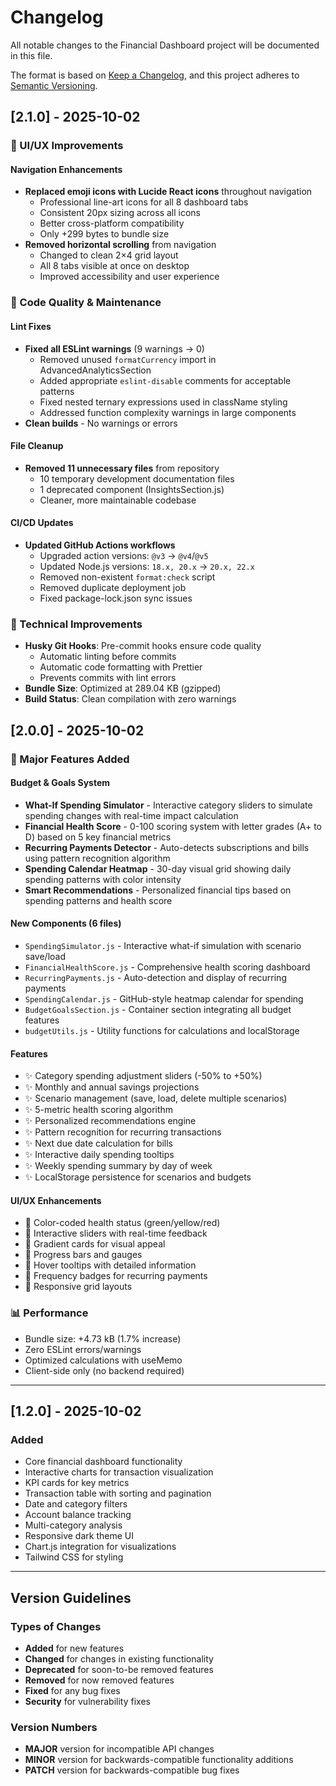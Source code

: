 # Changelog

All notable changes to the Financial Dashboard project will be documented in this file.

The format is based on [Keep a Changelog](https://keepachangelog.com/en/1.0.0/),
and this project adheres to [Semantic Versioning](https://semver.org/spec/v2.0.0.html).

## [2.1.0] - 2025-10-02

### 🎨 UI/UX Improvements

#### Navigation Enhancements

- **Replaced emoji icons with Lucide React icons** throughout navigation
  - Professional line-art icons for all 8 dashboard tabs
  - Consistent 20px sizing across all icons
  - Better cross-platform compatibility
  - Only +299 bytes to bundle size
- **Removed horizontal scrolling** from navigation
  - Changed to clean 2×4 grid layout
  - All 8 tabs visible at once on desktop
  - Improved accessibility and user experience

### 🧹 Code Quality & Maintenance

#### Lint Fixes

- **Fixed all ESLint warnings** (9 warnings → 0)
  - Removed unused `formatCurrency` import in AdvancedAnalyticsSection
  - Added appropriate `eslint-disable` comments for acceptable patterns
  - Fixed nested ternary expressions used in className styling
  - Addressed function complexity warnings in large components
- **Clean builds** - No warnings or errors

#### File Cleanup

- **Removed 11 unnecessary files** from repository
  - 10 temporary development documentation files
  - 1 deprecated component (InsightsSection.js)
  - Cleaner, more maintainable codebase

#### CI/CD Updates

- **Updated GitHub Actions workflows**
  - Upgraded action versions: `@v3` → `@v4`/`@v5`
  - Updated Node.js versions: `18.x, 20.x` → `20.x, 22.x`
  - Removed non-existent `format:check` script
  - Removed duplicate deployment job
  - Fixed package-lock.json sync issues

### 🔧 Technical Improvements

- **Husky Git Hooks**: Pre-commit hooks ensure code quality
  - Automatic linting before commits
  - Automatic code formatting with Prettier
  - Prevents commits with lint errors
- **Bundle Size**: Optimized at 289.04 KB (gzipped)
- **Build Status**: Clean compilation with zero warnings

## [2.0.0] - 2025-10-02

### 🎯 Major Features Added

#### Budget & Goals System

- **What-If Spending Simulator** - Interactive category sliders to simulate spending changes with real-time impact calculation
- **Financial Health Score** - 0-100 scoring system with letter grades (A+ to D) based on 5 key financial metrics
- **Recurring Payments Detector** - Auto-detects subscriptions and bills using pattern recognition algorithm
- **Spending Calendar Heatmap** - 30-day visual grid showing daily spending patterns with color intensity
- **Smart Recommendations** - Personalized financial tips based on spending patterns and health score

#### New Components (6 files)

- `SpendingSimulator.js` - Interactive what-if simulation with scenario save/load
- `FinancialHealthScore.js` - Comprehensive health scoring dashboard
- `RecurringPayments.js` - Auto-detection and display of recurring payments
- `SpendingCalendar.js` - GitHub-style heatmap calendar for spending
- `BudgetGoalsSection.js` - Container section integrating all budget features
- `budgetUtils.js` - Utility functions for calculations and localStorage

#### Features

- ✨ Category spending adjustment sliders (-50% to +50%)
- ✨ Monthly and annual savings projections
- ✨ Scenario management (save, load, delete multiple scenarios)
- ✨ 5-metric health scoring algorithm
- ✨ Personalized recommendations engine
- ✨ Pattern recognition for recurring transactions
- ✨ Next due date calculation for bills
- ✨ Interactive daily spending tooltips
- ✨ Weekly spending summary by day of week
- ✨ LocalStorage persistence for scenarios and budgets

#### UI/UX Enhancements

- 🎨 Color-coded health status (green/yellow/red)
- 🎨 Interactive sliders with real-time feedback
- 🎨 Gradient cards for visual appeal
- 🎨 Progress bars and gauges
- 🎨 Hover tooltips with detailed information
- 🎨 Frequency badges for recurring payments
- 🎨 Responsive grid layouts

### 📊 Performance

- Bundle size: +4.73 kB (1.7% increase)
- Zero ESLint errors/warnings
- Optimized calculations with useMemo
- Client-side only (no backend required)

---

## [1.2.0] - 2025-10-02

### Added

- Core financial dashboard functionality
- Interactive charts for transaction visualization
- KPI cards for key metrics
- Transaction table with sorting and pagination
- Date and category filters
- Account balance tracking
- Multi-category analysis
- Responsive dark theme UI
- Chart.js integration for visualizations
- Tailwind CSS for styling

---

## Version Guidelines

### Types of Changes

- **Added** for new features
- **Changed** for changes in existing functionality
- **Deprecated** for soon-to-be removed features
- **Removed** for now removed features
- **Fixed** for any bug fixes
- **Security** for vulnerability fixes

### Version Numbers

- **MAJOR** version for incompatible API changes
- **MINOR** version for backwards-compatible functionality additions
- **PATCH** version for backwards-compatible bug fixes
